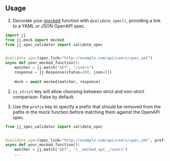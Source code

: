 ## Usage

1. Decorate your [mocked](https://pypi.org/project/jj/) function with `@validate_spec()`, providing a link to a YAML or JSON OpenAPI spec.
```python
import jj
from jj.mock import mocked
from jj_spec_validator import validate_spec


@validate_spec(spec_link="http://example.com/api/users/spec.yml")
async def your_mocked_function():
    matcher = jj.match("GET", "/users")
    response = jj.Response(status=200, json=[])
    
    mock = await mocked(matcher, response)
```

2. `is_strict` key will allow choosing between strict and non-strict comparison. False by default.


3. Use the `prefix` key to specify a prefix that should be removed from the paths in the mock function before matching them against the OpenAPI spec.
```python
from jj_spec_validator import validate_spec


@validate_spec(spec_link="http://example.com/api/users/spec.yml", prefix='/__mocked_api__')  # Goes to validate `/users` instead of `/__mocked_api__/users`
async def your_mocked_function():
    matcher = jj.match("GET", "/__mocked_api__/users")
    ...
```
